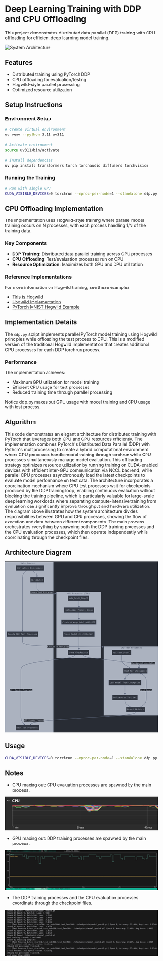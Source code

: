 # Deep Learning Training with DDP and CPU Offloading

This project demonstrates distributed data parallel (DDP) training with CPU offloading for efficient deep learning model training.

![System Architecture](./images/system_architecture.png)

## Features
- Distributed training using PyTorch DDP
- CPU offloading for evaluation/testing
- Hogwild-style parallel processing
- Optimized resource utilization

## Setup Instructions

### Environment Setup
```bash
# Create virtual environment
uv venv --python 3.11 uv311

# Activate environment
source uv311/bin/activate

# Install dependencies
uv pip install transformers torch torchaudio diffusers torchvision
```

### Running the Training
```bash
# Run with single GPU
CUDA_VISIBLE_DEVICES=0 torchrun --nproc-per-node=1 --standalone ddp.py
```



## CPU Offloading Implementation

The implementation uses Hogwild-style training where parallel model training occurs on N processes, with each process handling 1/N of the training data.

### Key Components
- **DDP Training**: Distributed data parallel training across GPU processes
- **CPU Offloading**: Test/evaluation processes run on CPU
- **Resource Optimization**: Maximizes both GPU and CPU utilization


### Reference Implementations
For more information on Hogwild training, see these examples:
- [This is Hogwild](https://towardsdatascience.com/this-is-hogwild-7cc80cd9b944)
- [Hogwild Implementation](https://github.com/wenig/hogwild/blob/master/index.py)
- [PyTorch MNIST Hogwild Example](https://github.com/pytorch/examples/blob/main/mnist_hogwild/main.py)

## Implementation Details

The `ddp.py` script implements parallel PyTorch model training using Hogwild principles while offloading the test process to CPU. This is a modified version of the traditional Hogwild implementation that creates additional CPU processes for each DDP torchrun process.

### Performance
The implementation achieves:
- Maximum GPU utilization for model training
- Efficient CPU usage for test processes
- Reduced training time through parallel processing

Notice ddp.py maxes out GPU usage with model training and CPU usage with test process.

## Algorithm

This code demonstrates an elegant architecture for distributed training with PyTorch that leverages both GPU and CPU resources efficiently. The implementation combines PyTorch's Distributed Data Parallel (DDP) with Python's multiprocessing to create a hybrid computational environment where GPU processes handle model training through torchrun while CPU processes simultaneously manage model evaluation. This offloading strategy optimizes resource utilization by running training on CUDA-enabled devices with efficient inter-GPU communication via NCCL backend, while parallel CPU processes asynchronously load the latest checkpoints to evaluate model performance on test data. The architecture incorporates a coordination mechanism where CPU test processes wait for checkpoints produced by the DDP training loop, enabling continuous evaluation without blocking the training pipeline, which is particularly valuable for large-scale deep learning workloads where separating compute-intensive training from evaluation can significantly improve throughput and hardware utilization.
The diagram above illustrates how the system architecture divides responsibilities between GPU and CPU processes, showing the flow of execution and data between different components. The main process orchestrates everything by spawning both the DDP training processes and the CPU evaluation processes, which then operate independently while coordinating through the checkpoint files.

## Architecture Diagram

![System Architecture](./images/ddp_mp_diagram.png)

## Usage

```bash
CUDA_VISIBLE_DEVICES=0 torchrun --nproc-per-node=1 --standalone ddp.py
```

## Notes

- CPU maxing out: CPU evaluation processes are spawned by the main process.

![Resource Usage](./images/cpu.png)

- GPU maxing out: DDP training processes are spawned by the main process.

![Resource Usage](./images/GPU.png)

- The DDP training processes and the CPU evaluation processes coordinate through the checkpoint files.

![Training Progress](./images/log.png)
